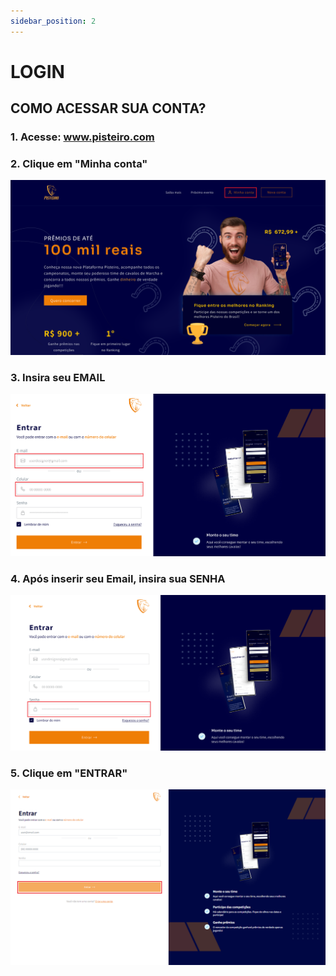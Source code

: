 ```yaml
---
sidebar_position: 2
---
```


# LOGIN

## COMO ACESSAR SUA CONTA?

### 1. Acesse: www.pisteiro.com

### 2. Clique em "Minha conta"

![Login](/img/Plataforma/Home.png)

### 3. Insira seu EMAIL 

![Login](/img/Plataforma/Login1.png)

### 4. Após inserir seu Email, insira sua SENHA

![Login](/img/Plataforma/Login2.png)

### 5. Clique em "ENTRAR"

![Login](/img/Plataforma/Login3.png)